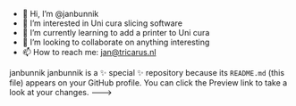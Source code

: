- 👋 Hi, I’m @janbunnik
- 👀 I’m interested in Uni cura slicing software
- 🌱 I’m currently learning to add a printer to Uni cura
- 💞️ I’m looking to collaborate on anything interesting
- 📫 How to reach me: jan@tricarus.nl

janbunnik
janbunnik is a ✨ special ✨ repository because its `README.md` (this file) appears on your GitHub profile.
You can click the Preview link to take a look at your changes.
--->
